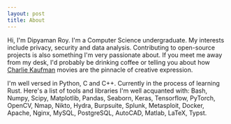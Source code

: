 ```yaml
---
layout: post
title: About
---
```


Hi, I'm Dipyaman Roy. I'm a Computer Science undergraduate. My interests include privacy, security and data analysis. Contributing to open-source projects is also something I'm very passionate about. If you meet me away from my desk, I'd probably be drinking coffee or telling you about how [Charlie Kaufman](https://www.rogerebert.com/cast-and-crew/charlie-kaufman) movies are the pinnacle of creative expression. 

I'm well versed in Python, C and C++. Currently in the process of learning Rust. Here's a list of tools and libraries I'm well acquanted with: Bash, Numpy, Scipy, Matplotlib, Pandas, Seaborn, Keras, Tensorflow, PyTorch, OpenCV, Nmap, Nikto, Hydra, Burpsuite, Splunk, Metasploit, Docker, Apache, Nginx, MySQL, PostgreSQL, AutoCAD, Matlab, LaTeX, Typst. 
